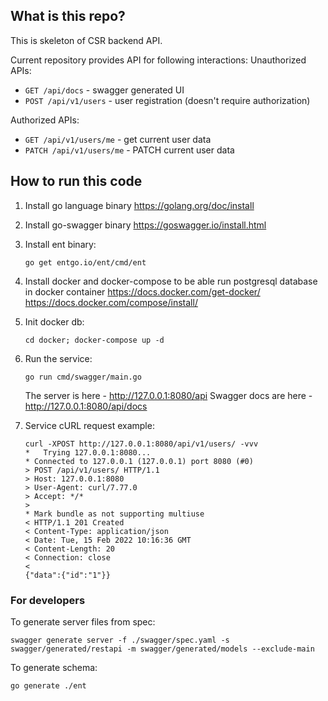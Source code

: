## What is this repo?
This is skeleton of CSR backend API.

Current repository provides API for following interactions:
Unauthorized APIs:
- `GET /api/docs` - swagger generated UI
- `POST /api/v1/users` - user registration (doesn't require authorization)

Authorized APIs:
- `GET /api/v1/users/me` - get current user data
- `PATCH /api/v1/users/me` - PATCH current user data

## How to run this code
1. Install go language binary https://golang.org/doc/install
2. Install go-swagger binary https://goswagger.io/install.html
3. Install ent binary:
    ```shell
    go get entgo.io/ent/cmd/ent
    ```
4. Install docker and docker-compose to be able run postgresql database in docker container
   https://docs.docker.com/get-docker/
   https://docs.docker.com/compose/install/
5. Init docker db:
    ```shell
    cd docker; docker-compose up -d
    ```

6. Run the service: 
    ```shell
    go run cmd/swagger/main.go
    ```
   The server is here - http://127.0.0.1:8080/api
   Swagger docs are here - http://127.0.0.1:8080/api/docs
7. Service cURL request example:
   ```shell
   curl -XPOST http://127.0.0.1:8080/api/v1/users/ -vvv
   *   Trying 127.0.0.1:8080...
   * Connected to 127.0.0.1 (127.0.0.1) port 8080 (#0)
   > POST /api/v1/users/ HTTP/1.1
   > Host: 127.0.0.1:8080
   > User-Agent: curl/7.77.0
   > Accept: */*
   > 
   * Mark bundle as not supporting multiuse
   < HTTP/1.1 201 Created
   < Content-Type: application/json
   < Date: Tue, 15 Feb 2022 10:16:36 GMT
   < Content-Length: 20
   < Connection: close
   < 
   {"data":{"id":"1"}}
   ```

### For developers

To generate server files from spec:
```
swagger generate server -f ./swagger/spec.yaml -s swagger/generated/restapi -m swagger/generated/models --exclude-main
```
To generate schema:
```
go generate ./ent
```

